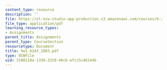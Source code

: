 ```yaml
---
content_type: resource
description: ''
file: https://ol-ocw-studio-app-production.s3.amazonaws.com/courses/6-243j-dynamics-of-nonlinear-systems-fall-2003/3100110a1338332946cbefcc5c46144b_hw1_6243_2003.pdf
file_type: application/pdf
learning_resource_types:
- Assignments
parent_title: Assignments
parent_type: CourseSection
resourcetype: Document
title: hw1_6243_2003.pdf
type: OCWFile
uid: 3100110a-1338-3329-46cb-efcc5c46144b
---
```

